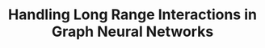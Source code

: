 ---
dual: True
name1: Gal Mishne
email1: gmishne@ucsd.edu
photo1: https://datascience.ucsd.edu/wp-content/uploads/2022/09/Gal-UCSD-HDSI-2-FB_pp.jpg
website1: http://mishne.ucsd.edu/
name2: Yusu Wang
email2: yuw122@ucsd.edu
photo2: https://datascience.ucsd.edu/wp-content/uploads/2022/09/Yusu-Wang-2.jpg
website2: http://yusu.belkin-wang.org/
domain: B12
title: Handling Long Range Interactions in Graph Neural Networks 
bio: "<ul><li>Gal Mishne's research is on geometric data analysis. My research focuses on modeling data as lying on a graph or being sampled from a (nonlinear) manifold, and developing methods that take this geometry into account in order to process, analyze, and visualize high-dimensional data. My research group primarily collaborates with neuroscientists and other biomedical researchers, to apply our models and methods to real-world data.</li><li>Yusu Wang's research primarily focuses on geometric and topological data analysis. I am particularly interested in developing effective and theoretically justified algorithms for data / shape analysis using geometric and topological ideas and methods, as well as to integrate such methods with machine learning frameworks. I aim to both provide theoretical understanding of various computational methods developed, and to apply them to practical domains, including computational biology, computational neuroanatomy, material science, computer graphics and visualization.</li></ul>"
description: "Graph data are ubiquitous in a broad range of applications. Recently, we have witnessed the tremendous use and success of various versions of graph neural networks (GNNs) in analyzing and learning on graph data. However, the popular architecture of GNNs have difficulty in effectively aggregating information along long range interactions (e.g, between nodes that are far away in the graph). In particular, as the graph becomes larger, it is well-known that some popular GNN architectures have issues such as over-smoothing or over-squashing. Being able to effectively capturing / learning based on long-range interactions in graphs is one of the most important challenges faced in graph learning. More recently, graph transformer type of architecture has gain popularity in handling long range interactions as well. But they have various limitations (including scalability). The goal of this group is to learn and run some SOTA GNN models, and aims to develop some strategies to improve their ability in capturing long range interaction in input graphs. 
"
summer: "check out pytorch geometric (<a href='https://pytorch-geometric.readthedocs.io/en/latest/'>https://pytorch-geometric.readthedocs.io/en/latest/</a>)"
oldstudent: https://brliu.com/dsc180b-project
prerequisites: Students should be familiar with neural network architectures and have done projects on deep learning. Knowledge of graph neural networks will be a plus but not required. 
time: Wednesday 9-10AM, In-Person 📍 HDSI 355
style: We expect students to be self motivated to do the reading and coding tasks, and to have some degree of independence in their capstone projects. Students are expected to treat the project seriously and devote time to making weekly progress toward their goals. We are always happy to discuss and help problem-solve.
seats: 12
tag: Graphs and Deep Learning
---